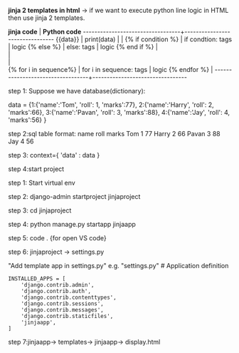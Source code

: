 **jinja 2 templates in html**
->  if we want to execute python line logic in HTML then use jinja 2 templates.

**jinja code**                    |              **Python code**
----------------------------------+--------------------------------
{{data}}                          |              print(data)
                                  |
                                  |
{% if condition %}                |              if condtion:
        tags                      |                  logic
{% else %}                        |              else:
        tags                      |                  logic
{% end if %}                      |  
                                  |  
                                  |  
{% for i in sequence%}            |              for i in sequence:
        tags                      |                  logic
{% endfor %}                      |
----------------------------------+---------------------------------

step 1: Suppose we have database(dictionary):

data = {1:{'name':'Tom', 'roll': 1, 'marks':77},
        2:{'name':'Harry', 'roll': 2, 'marks':66},
        3:{'name':'Pavan', 'roll': 3, 'marks':88},
        4:{'name':'Jay', 'roll': 4, 'marks':56}
        }

step 2:sql table format:
    name    roll    marks
    Tom     1       77
    Harry   2       66
    Pavan   3       88
    Jay     4       56

step 3:
    context={
        'data' : data
    }

step 4:start project


step 1: Start virtual env

step 2: django-admin startproject jinjaproject

step 3: cd jinjaproject

step 4: python manage.py startapp jinjaapp

step 5: code . {for open VS code}

step 6: jinjaproject -> settings.py

"Add template app in settings.py"
e.g. "settings.py"
    # Application definition

    INSTALLED_APPS = [
        'django.contrib.admin',
        'django.contrib.auth',
        'django.contrib.contenttypes',
        'django.contrib.sessions',
        'django.contrib.messages',
        'django.contrib.staticfiles',
        'jinjaapp',
    ]

step 7:jinjaapp-> templates-> jinjaapp-> display.html